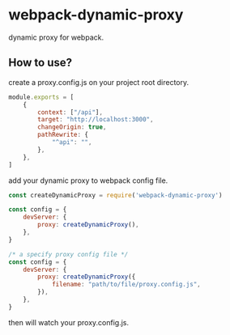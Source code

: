 # webpack-dynamic-proxy
dynamic proxy for webpack.
## How to use?
create a proxy.config.js on your project root directory.
```js
module.exports = [
    {
        context: ["/api"],
        target: "http://localhost:3000",
        changeOrigin: true,
        pathRewrite: {
            "^api": "",
        },
    },
]
```
add your dynamic proxy to webpack config file.
```js
const createDynamicProxy = require('webpack-dynamic-proxy')

const config = {
    devServer: {
        proxy: createDynamicProxy(),
    },
}

/* a specify proxy config file */
const config = {
    devServer: {
        proxy: createDynamicProxy({
            filename: "path/to/file/proxy.config.js",
        }),
    },
}
```
then will watch your proxy.config.js.
